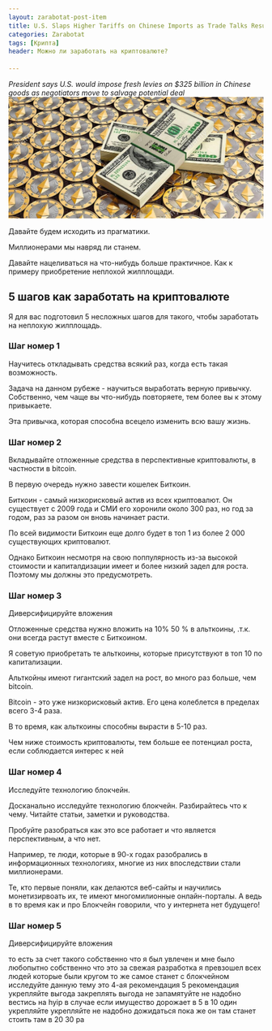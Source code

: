 ```yaml
---
layout: zarabotat-post-item
title: U.S. Slaps Higher Tariffs on Chinese Imports as Trade Talks Resume лол
categories: Zarabotat
tags: [Крипта]
header: Можно ли заработать на криптовалюте?

---
```

*President says U.S. would impose fresh levies on $325 billion in Chinese goods as negotiators move to salvage potential deal*
![My helpful screenshot](/images/mining/ETH/ethereum-money2.jpg)

Давайте будем исходить из прагматики.  


<p class="vaz5">Миллионерами мы навряд ли станем.</p>

Давайте нацеливаться на что-нибудь больше практичное. Как к примеру приобретение неплохой жилплощади.

## 5 шагов как заработать на криптовалюте

Я для вас подготовил 5 несложных шагов для такого, чтобы заработать на неплохую жилплощадь.

### Шаг номер 1 

<p class="vaz">Научитесь откладывать  средства всякий раз,  когда есть такая возможность.</p>

Задача на данном рубеже - научиться выработать верную привычку.  Собственно, чем чаще вы что-нибудь повторяете, тем более вы к этому привыкаете.

Эта привычка, которая способна всецело изменить всю вашу жизнь.

### Шаг номер 2
<p class="vaz">Вкладывайте отложенные средства в перспективные криптовалюты, в частности в bitcoin.</p>

В первую очередь нужно завести кошелек Биткоин. 

Биткоин - самый низкорисковый актив из всех криптовалют. Он существует с 2009 года и СМИ его хоронили около 300 раз, но год за годом, раз за разом он вновь начинает расти.

По всей видимости Биткоин еще долго будет в топ 1 из более 2 000 существующих криптовалют.

Однако Биткоин несмотря на свою поппулярность из-за высокой стоимости и капиталдизации имеет и более низкий задел для роста. Поэтому мы должны это предусмотреть.


### Шаг номер 3
<p class="vaz">Диверсифицируйте вложения</p>

Отложенные средства нужно вложить на 10% 50 % в альткоины, .т.к. они всегда растут вместе  с Биткоином. 

Я советую приобретать те альткоины, которые присутствуют в топ 10 по капитализации.

Альткойны имеют гигантский задел на рост, во много раз больше, чем bitcoin.

Bitcoin - это уже низкорисковый актив.  Его цена колеблется в пределах всего 3-4 раза. 

В то время, как альткоины способны вырасти в  5-10 раз.

<p class="vaz5">Чем ниже стоимость криптовалюты, тем больше ее потенциал роста, если соблюдается интерес к ней</p>

### Шаг номер 4
<p class="vaz">Исследуйте технологию блокчейн.</p>
Досканально исследуйте технологию блокчейн.  Разбирайтесь что к чему.  Читайте статьи, заметки и руководства. 

Пробуйте разобраться как это все работает и что является перспективным, а что нет.

Например, те люди, которые в 90-х годах разобрались в информационных технологиях, многие из них впоследствии стали миллионерами. 

Те, кто первые поняли, как делаются веб-сайты и научились монетизирвоать их, те имеют многомилионные онлайн-порталы. А ведь в то время как и про Блокчейн говорили, что у интернета нет будущего!

### Шаг номер 5
<p class="vaz">Диверсифицируйте вложения</p>

то есть за счет такого собственно что я был увлечен и мне было любопытно собственно что это за свежая разработка я превзошел всех людей которые были кругом то же самое станет с блокчейном исследуйте данную тему это 4-ая рекомендация 5 рекомендация укрепляйте выгода закреплять выгода не запамятуйте не надобно вестись на hyip в случае если имущество дорожает в 5 в 10 один укрепляйте укрепляйте не надобно дожидаться пока же он там станет стоить там в 20 30 ра

